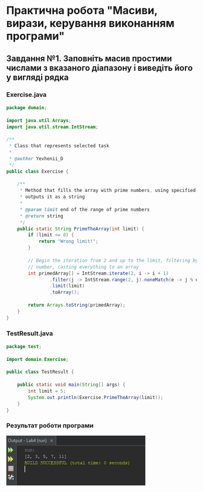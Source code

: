 # Практична робота "Масиви, вирази, керування виконанням програми"
## Завдання №1. Заповніть масив простими числами з вказаного діапазону і виведіть його у вигляді рядка
### Exercise.java
```java
package domain;

import java.util.Arrays;
import java.util.stream.IntStream;

/**
 * Class that represents selected task
 *
 * @author Yevhenii_D
 */
public class Exercise {

    /**
     * Method that fills the array with prime numbers, using specified range and
     * outputs it as a string
     *
     * @param limit end of the range of prime numbers
     * @return string
     */
    public static String PrimeTheArray(int limit) {
        if (limit <= 0) {
            return "Wrong limit!";
        }

        // Begin the iteration from 2 and up to the limit, filtering by prime 
        // number, casting everything to an array
        int primedArray[] = IntStream.iterate(2, i -> i + 1)
                .filter(j -> IntStream.range(2, j).noneMatch(e -> j % e == 0))
                .limit(limit)
                .toArray();

        return Arrays.toString(primedArray);
    }
}
```
### TestResult.java
```java
package test;

import domain.Exercise;

public class TestResult {

    public static void main(String[] args) {
        int limit = 5;
        System.out.println(Exercise.PrimeTheArray(limit));
    }
}
```
### Результат роботи програми
![Image alt](https://github.com/ppc-ntu-khpi/java-arrays-un-know-n/blob/master/Solution/done.png)